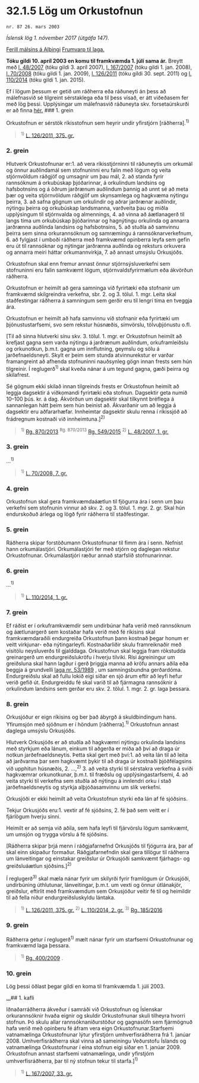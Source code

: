 # 32.1.5 Lög um Orkustofnun

`nr. 87 26. mars 2003`

_Íslensk lög 1. nóvember 2017 (útgáfa 147)._

[Ferill málsins á Alþingi](https://www.althingi.is/thingstorf/thingmalalistar-eftir-thingum/ferill/?ltg=128&mnr=544)
[Frumvarp til laga.](https://www.althingi.is/altext/128/s/0891.html)

**Tóku gildi 10. apríl 2003 en komu til framkvæmda 1. júlí sama ár.**
Breytt með
[l. 48/2007](https://althingi.is/altext/stjt/2007.048.html) (tóku gildi 3. apríl 2007),
[l. 167/2007](https://althingi.is/altext/stjt/2007.167.html) (tóku gildi 1. jan. 2008),
[l. 70/2008](https://althingi.is/altext/stjt/2008.070.html) (tóku gildi 1. jan. 2009),
[l. 126/2011](https://althingi.is/altext/stjt/2011.126.html) (tóku gildi 30. sept. 2011) og
[l. 110/2014](https://althingi.is/altext/stjt/2014.110.html) (tóku gildi 1. jan. 2015).

Ef í lögum þessum er getið um ráðherra eða ráðuneyti án þess að málefnasvið sé tilgreint sérstaklega eða til þess vísað, er átt viðeðasem fer með lög þessi. Upplýsingar um málefnasvið ráðuneyta skv. forsetaúrskurði er að finna [hér.](2017015.md) ### 1. grein

Orkustofnun er sérstök ríkisstofnun sem heyrir undir yfirstjórn [ráðherra].<sup>1)</sup> 

> <sup>1)</sup> [L. 126/2011, 375. gr.](https://althingi.is/altext/stjt/2011.126.html)

### 2. grein

Hlutverk Orkustofnunar er:1. að vera ríkisstjórninni til ráðuneytis um orkumál og önnur auðlindamál sem stofnuninni eru falin með lögum og veita stjórnvöldum ráðgjöf og umsagnir um þau mál,
2. að standa fyrir rannsóknum á orkubúskap þjóðarinnar, á orkulindum landsins og hafsbotnsins og á öðrum jarðrænum auðlindum þannig að unnt sé að meta þær og veita stjórnvöldum ráðgjöf um skynsamlega og hagkvæma nýtingu þeirra,
3. að safna gögnum um orkulindir og aðrar jarðrænar auðlindir, nýtingu þeirra og orkubúskap landsmanna, varðveita þau og miðla upplýsingum til stjórnvalda og almennings,
4. að vinna að áætlanagerð til langs tíma um orkubúskap þjóðarinnar og hagnýtingu orkulinda og annarra jarðrænna auðlinda landsins og hafsbotnsins,
5. að stuðla að samvinnu þeirra sem sinna orkurannsóknum og samræmingu á rannsóknarverkefnum,
6. að fylgjast í umboði ráðherra með framkvæmd opinberra leyfa sem gefin eru út til rannsóknar og nýtingar jarðrænna auðlinda og reksturs orkuvera og annarra meiri háttar orkumannvirkja,
7. að annast umsýslu Orkusjóðs.

Orkustofnun skal enn fremur annast önnur stjórnsýsluverkefni sem stofnuninni eru falin samkvæmt lögum, stjórnvaldsfyrirmælum eða ákvörðun ráðherra.

Orkustofnun er heimilt að gera samninga við fyrirtæki eða stofnanir um framkvæmd skilgreindra verkefna, sbr. 2. og 3. tölul. 1. mgr. Leita skal staðfestingar ráðherra á samningum sem gerðir eru til lengri tíma en tveggja ára.

Orkustofnun er heimilt að hafa samvinnu við stofnanir eða fyrirtæki um þjónustustarfsemi, svo sem rekstur húsnæðis, símvörslu, tölvuþjónustu o.fl.

[Til að sinna hlutverki sínu skv. 3. tölul. 1. mgr. er Orkustofnun heimilt að krefjast gagna sem varða nýtingu á jarðrænum auðlindum, orkuframleiðslu og orkunotkun, þ.m.t. gagna um innflutning, geymslu og sölu á jarðefnaeldsneyti. Skylt er þeim sem stunda atvinnurekstur er varðar framangreint að afhenda stofnuninni nauðsynleg gögn innan frests sem hún tilgreinir. Í reglugerð<sup>1)</sup> skal kveða nánar á um tegund gagna, gæði þeirra og skilafrest.

Sé gögnum ekki skilað innan tilgreinds frests er Orkustofnun heimilt að leggja dagsektir á viðkomandi fyrirtæki eða stofnun. Dagsektir geta numið 10–100 þús. kr. á dag. Ákvörðun um dagsektir skal tilkynnt bréflega á sannanlegan hátt þeim sem hún beinist að. Ákvarðanir um að leggja á dagsektir eru aðfararhæfar. Innheimtar dagsektir skulu renna í ríkissjóð að frádregnum kostnaði við innheimtuna.]<sup>2)</sup> 

> <sup>1)</sup> [Rg. 870/2013](https://althingi.ishttps://www.reglugerd.is/reglugerdir/allar/nr/870-2013) <sup>Rg. 870/2013</sup> [Rg. 549/2015](https://althingi.ishttps://www.reglugerd.is/reglugerdir/allar/nr/549-2015) <sup>2)</sup> [L. 48/2007, 1. gr.](https://althingi.is/altext/stjt/2007.048.html)

### 3. grein

…<sup>1)</sup> 

> <sup>1)</sup> [L. 70/2008, 7. gr.](https://althingi.is/altext/stjt/2008.070.html#G7)

### 4. grein

Orkustofnun skal gera framkvæmdaáætlun til fjögurra ára í senn um þau verkefni sem stofnunin vinnur að skv. 2. og 3. tölul. 1. mgr. 2. gr. Skal hún endurskoðuð árlega og lögð fyrir ráðherra til staðfestingar.

### 5. grein

Ráðherra skipar forstöðumann Orkustofnunar til fimm ára í senn. Nefnist hann orkumálastjóri. Orkumálastjóri fer með stjórn og daglegan rekstur Orkustofnunar. Orkumálastjóri ræður annað starfslið stofnunarinnar.

### 6. grein

…<sup>1)</sup> 

> <sup>1)</sup> [L. 110/2014, 1. gr.](https://althingi.is/altext/stjt/2014.110.html)

### 7. grein

Ef ráðist er í orkuframkvæmdir sem undirbúnar hafa verið með rannsóknum og áætlunargerð sem kostaðar hafa verið með fé ríkisins skal framkvæmdaraðili endurgreiða Orkustofnun þann kostnað þegar honum er veitt virkjunar- eða nýtingarleyfi. Kostnaðarliðir skulu framreiknaðir með vísitölu neysluverðs til gjalddaga. Orkustofnun skal leggja fram rökstudda greinargerð um endurgreiðslukröfu í hverju tilviki. Rísi ágreiningur um greiðsluna skal hann lagður í gerð þriggja manna að kröfu annars aðila eða beggja á grundvelli [laga nr. 53/1989](1989053.md) , um samningsbundna gerðardóma. Endurgreiðslu skal að fullu lokið eigi síðar en sjö árum eftir að leyfi hefur verið gefið út. Endurgreiddu fé skal varið til að fjármagna rannsóknir á orkulindum landsins sem gerðar eru skv. 2. tölul. 1. mgr. 2. gr. laga þessara.

### 8. grein

Orkusjóður er eign ríkisins og ber það ábyrgð á skuldbindingum hans. Yfirumsjón með sjóðnum er í höndum [ráðherra].<sup>1)</sup> Orkustofnun annast daglega umsýslu Orkusjóðs.

Hlutverk Orkusjóðs er að stuðla að hagkvæmri nýtingu orkulinda landsins með styrkjum eða lánum, einkum til aðgerða er miða að því að draga úr notkun jarðefnaeldsneytis. Þetta skal gert með því:1. að veita lán til að leita að jarðvarma þar sem hagkvæmt þykir til að draga úr kostnaði þjóðfélagsins við upphitun húsnæðis,
2. …,<sup>2)</sup> 
3. að veita styrki til sérstakra verkefna á sviði hagkvæmrar orkunotkunar, þ.m.t. til fræðslu og upplýsingastarfsemi,
4. að veita styrki til verkefna sem stuðla að nýtingu á innlendri orku í stað jarðefnaeldsneytis og styrkja alþjóðasamvinnu um slík verkefni.

Orkusjóði er ekki heimilt að veita Orkustofnun styrki eða lán af fé sjóðsins.

Tekjur Orkusjóðs eru:1. vextir af fé sjóðsins,
2. fé það sem veitt er í fjárlögum hverju sinni.

Heimilt er að semja við aðila, sem hafa leyfi til fjárvörslu lögum samkvæmt, um umsjón og trygga vörslu á fé sjóðsins.

[Ráðherra skipar þrjá menn í ráðgjafarnefnd Orkusjóðs til fjögurra ára, þar af skal einn skipaður formaður. Ráðgjafarnefndin skal gera tillögur til ráðherra um lánveitingar og einstakar greiðslur úr Orkusjóði samkvæmt fjárhags- og greiðsluáætlun sjóðsins.]<sup>2)</sup> 

Í reglugerð<sup>3)</sup> skal mæla nánar fyrir um skilyrði fyrir framlögum úr Orkusjóði, undirbúning úthlutunar, lánveitingar, þ.m.t. um vexti og önnur útlánakjör, greiðslur, eftirlit með framkvæmdum sem Orkusjóður veitir fé til og heimildir til að fella niður endurgreiðsluskyldu lántaka.

> <sup>1)</sup> [L. 126/2011, 375. gr.](https://althingi.is/altext/stjt/2011.126.html) <sup>2)</sup> [L. 110/2014, 2. gr.](https://althingi.is/altext/stjt/2014.110.html) <sup>3)</sup> [Rg. 185/2016](https://althingi.ishttps://www.reglugerd.is/reglugerdir/allar/nr/185-2016)

### 9. grein

Ráðherra getur í reglugerð<sup>1)</sup> mælt nánar fyrir um starfsemi Orkustofnunar og framkvæmd laga þessara.

> <sup>1)</sup> [Rg. 400/2009](https://www.reglugerd.is/reglugerdir/allar/nr/400-2009) .



### 10. grein

Lög þessi öðlast þegar gildi en koma til framkvæmda 1. júlí 2003.

[…](https://www.althingi.is/lagasafn/leidbeiningar/)## 1. kafli

Iðnaðarráðherra ákveður í samráði við Orkustofnun og Íslenskar orkurannsóknir hvaða eignir og skuldir Orkustofnunar skuli tilheyra hvorri stofnun. Þó skulu allar rannsóknaniðurstöður og gagnasöfn sem fjármögnuð hafa verið með opinberu fé áfram vera eign Orkustofnunar.Starfsemi vatnamælinga Orkustofnunar lýtur yfirstjórn umhverfisráðherra frá 1. janúar 2008. Umhverfisráðherra skal vinna að sameiningu Veðurstofu Íslands og vatnamælinga Orkustofnunar í eina stofnun eigi síðar en 1. janúar 2009. Orkustofnun annast starfsemi vatnamælinga, undir yfirstjórn umhverfisráðherra, þar til ný stofnun tekur til starfa.]<sup>1)</sup> 

> <sup>1)</sup> [L. 167/2007, 33. gr.](https://althingi.is/altext/stjt/2007.167.html)
